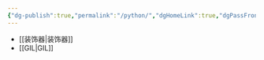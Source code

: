 ```yaml
---
{"dg-publish":true,"permalink":"/python/","dgHomeLink":true,"dgPassFrontmatter":false}
---
```



* [[装饰器|装饰器]]
* [[GIL|GIL]]